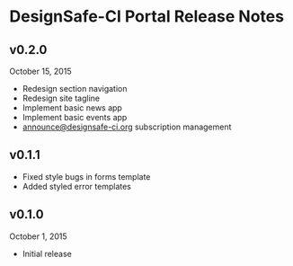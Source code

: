 # DesignSafe-CI Portal Release Notes

## v0.2.0

October 15, 2015

- Redesign section navigation
- Redesign site tagline
- Implement basic news app
- Implement basic events app
- announce@designsafe-ci.org subscription management

## v0.1.1

- Fixed style bugs in forms template
- Added styled error templates

## v0.1.0

October 1, 2015

- Initial release